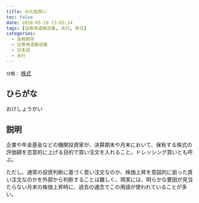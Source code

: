 ```yaml
---
title: お化粧買い
toc: false
date: 2018-05-18 13:03:14
tags: [证券用语解说集, あ行, 株式]
categories:
  - 金融服务
  - 证券用语解说集
  - 日本語
  - あ行
---
```


`分類：` [株式](/tags/株式/)

## ひらがな

おけしょうがい

## 説明

企業や年金基金などの機関投資家が、決算期末や月末において、保有する株式の評価額を恣意的に上げる目的で買い注文を入れること。ドレッシング買いとも呼ぶ。

ただし、通常の投資判断に基づく買い注文なのか、株価上昇を意図的に狙った買い注文なのかを外部から判断することは難しく、現実には、明らかな要因が見当たらない月末の株価上昇時に、過去の通念でこの用語が使われていることが多い。
